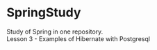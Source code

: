 # SpringStudy
Study of Spring in one repository.  
Lesson 3 - Examples of Hibernate with Postgresql
